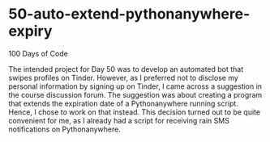 # 50-auto-extend-pythonanywhere-expiry
100 Days of Code

The intended project for Day 50 was to develop an automated bot that swipes profiles on Tinder. However, as I preferred not to disclose my personal information by signing up on Tinder, I came across a suggestion in the course discussion forum. The suggestion was about creating a program that extends the expiration date of a Pythonanywhere running script. Hence, I chose to work on that instead. This decision turned out to be quite convenient for me, as I already had a script for receiving rain SMS notifications on Pythonanywhere.